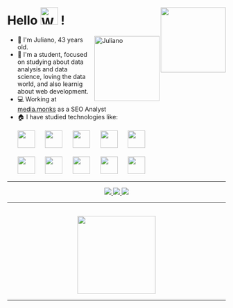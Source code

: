 # Hello <img src="https://i.imgur.com/wsfoqg4.gif" alt="World" title="World" width="40" /> ! <img src="https://i.imgur.com/C3zYww2.png" align="right" width="150"/>

<img src="https://i.imgur.com/65UAniY.png" alt="Juliano" title="Juliano" width="150" align="right">

- :raising_hand: I'm Juliano, 43 years old.
- :school: I'm a student, focused on studying about data analysis and data science, loving the data world, and also learnig about web development.
- :computer: Working at [media.monks](https://rocky.ag) as a SEO Analyst
- :house: I have studied technologies like:<br><br>
&Tab; <img src="https://cdn.jsdelivr.net/gh/devicons/devicon/icons/python/python-original-wordmark.svg" width="40" /> &nbsp;&nbsp;&nbsp;&nbsp;
&Tab; <img src="https://cdn.jsdelivr.net/gh/devicons/devicon@latest/icons/django/django-plain-wordmark.svg" width="40" /> &nbsp;&nbsp;&nbsp;&nbsp;
&Tab; <img src="https://cdn.jsdelivr.net/gh/devicons/devicon/icons/html5/html5-original-wordmark.svg" width="40" /> &nbsp;&nbsp;&nbsp;&nbsp;
&Tab; <img src="https://cdn.jsdelivr.net/gh/devicons/devicon/icons/css3/css3-original-wordmark.svg" width="40" /> &nbsp;&nbsp;&nbsp;&nbsp;
&Tab; <img src="https://cdn.jsdelivr.net/gh/devicons/devicon/icons/javascript/javascript-original.svg" width="40"/><br><br>
&Tab; <img src="https://cdn.jsdelivr.net/gh/devicons/devicon/icons/cplusplus/cplusplus-original.svg" width="40" /> &nbsp;&nbsp;&nbsp;&nbsp;
&Tab; <img src="https://cdn.jsdelivr.net/gh/devicons/devicon/icons/linux/linux-original.svg" width="40" /> &nbsp;&nbsp;&nbsp;&nbsp;
&Tab; <img src="https://cdn.jsdelivr.net/gh/devicons/devicon/icons/mysql/mysql-original-wordmark.svg" width="40" /> &nbsp;&nbsp;&nbsp;&nbsp;
&Tab; <img src="https://cdn.jsdelivr.net/gh/devicons/devicon/icons/postgresql/postgresql-plain-wordmark.svg" width="40" /> &nbsp;&nbsp;&nbsp;&nbsp;
&Tab; <img src="https://cdn.jsdelivr.net/gh/devicons/devicon/icons/git/git-original.svg" width="40" /> &nbsp;&nbsp;&nbsp;&nbsp;          

<hr>
<div align=center>
  <a href="https://www.linkedin.com/in/juliano-lopes-votorantim-sp/" target="_blank">
    <img src="https://img.shields.io/badge/-LinkedIn-%230077B5?style=for-the-badge&logo=linkedin&logoColor=white" target="_blank">
  </a>
  <a href="https://instagram.com/ju.c.lopes/" target="_blank">
    <img src="https://img.shields.io/badge/-Instagram-%23E41C6F?style=for-the-badge&logo=instagram&logoColor=white" target="_blank">
  </a>
  <a href = "mailto:juliano.co.lopes@gmail.com">
    <img src="https://img.shields.io/badge/Gmail-D14836?style=for-the-badge&logo=gmail&logoColor=white" target="_blank">
  </a>
</div>
<hr><br>
<div align=center>
  <a href="https://github.com/ju-c-lopes">
  <img height="180em" src="https://github-readme-stats.vercel.app/api/top-langs/?username=ju-c-lopes&layout=compact&langs_count=7&theme=dark"/>
</div>
<hr><br>



